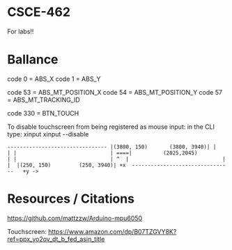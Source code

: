 # CSCE-462
For labs!!


# Ballance

code 0 = ABS_X
code 1 = ABS_Y

code 53 = ABS_MT_POSITION_X
code 54 = ABS_MT_POSITION_Y
code 57 = ABS_MT_TRACKING_ID

code 330 = BTN_TOUCH

To disable touchscreen from being registered as mouse input:
in the CLI type: 
xinput
xinput --disable <touchscreen ID>

`
    --------------------------------
    |(3800, 150)       (3800, 3940)|
    |                              |
    |                              |
====|          (2025,2045)         |
    |                              |
 ^  |                              |
 |  |(250, 150)         (250, 3940)|
+x  --------------------------------  
+y ->     
`

# Resources / Citations
https://github.com/mattzzw/Arduino-mpu6050

Touchscreen: https://www.amazon.com/dp/B07TZGVY8K?ref=ppx_yo2ov_dt_b_fed_asin_title
